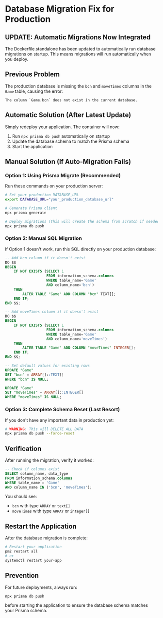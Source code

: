 # Database Migration Fix for Production

## UPDATE: Automatic Migrations Now Integrated
The Dockerfile.standalone has been updated to automatically run database migrations on startup. This means migrations will run automatically when you deploy.

## Previous Problem
The production database is missing the `bcn` and `moveTimes` columns in the `Game` table, causing the error:
```
The column `Game.bcn` does not exist in the current database.
```

## Automatic Solution (After Latest Update)
Simply redeploy your application. The container will now:
1. Run `npx prisma db push` automatically on startup
2. Update the database schema to match the Prisma schema
3. Start the application

## Manual Solution (If Auto-Migration Fails)

### Option 1: Using Prisma Migrate (Recommended)
Run these commands on your production server:

```bash
# Set your production DATABASE_URL
export DATABASE_URL="your_production_database_url"

# Generate Prisma client
npx prisma generate

# Deploy migrations (this will create the schema from scratch if needed)
npx prisma db push
```

### Option 2: Manual SQL Migration
If Option 1 doesn't work, run this SQL directly on your production database:

```sql
-- Add bcn column if it doesn't exist
DO $$ 
BEGIN 
    IF NOT EXISTS (SELECT 1 
                   FROM information_schema.columns 
                   WHERE table_name='Game' 
                   AND column_name='bcn') 
    THEN
        ALTER TABLE "Game" ADD COLUMN "bcn" TEXT[];
    END IF;
END $$;

-- Add moveTimes column if it doesn't exist
DO $$ 
BEGIN 
    IF NOT EXISTS (SELECT 1 
                   FROM information_schema.columns 
                   WHERE table_name='Game' 
                   AND column_name='moveTimes') 
    THEN
        ALTER TABLE "Game" ADD COLUMN "moveTimes" INTEGER[];
    END IF;
END $$;

-- Set default values for existing rows
UPDATE "Game" 
SET "bcn" = ARRAY[]::TEXT[] 
WHERE "bcn" IS NULL;

UPDATE "Game" 
SET "moveTimes" = ARRAY[]::INTEGER[] 
WHERE "moveTimes" IS NULL;
```

### Option 3: Complete Schema Reset (Last Resort)
If you don't have any important data in production yet:

```bash
# WARNING: This will DELETE ALL DATA
npx prisma db push --force-reset
```

## Verification
After running the migration, verify it worked:

```sql
-- Check if columns exist
SELECT column_name, data_type 
FROM information_schema.columns 
WHERE table_name = 'Game' 
AND column_name IN ('bcn', 'moveTimes');
```

You should see:
- `bcn` with type `ARRAY` or `text[]`
- `moveTimes` with type `ARRAY` or `integer[]`

## Restart the Application
After the database migration is complete:

```bash
# Restart your application
pm2 restart all
# or
systemctl restart your-app
```

## Prevention
For future deployments, always run:
```bash
npx prisma db push
```
before starting the application to ensure the database schema matches your Prisma schema.